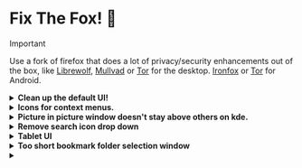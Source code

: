 # Fix The Fox! 🦊

> [!IMPORTANT]
> Use a fork of firefox that does a lot of privacy/security enhancements out of the box, like [Librewolf](https://librewolf.net/), [Mullvad](https://mullvad.net/en/browser) or [Tor](https://www.torproject.org/download/) for the desktop. [Ironfox](https://gitlab.com/ironfox-oss/IronFox) or [Tor](https://www.torproject.org/download/#android) for Android.

<details>

**<summary> Clean up the default UI! </summary>**

This takes 1 minute to do and will give ```6,8%``` plus usable space on screen

| Firefox on second run (on first run the left sidebar is not added), bars take up ```10.55%``` of the screenshot | Cleeeeean, bar takes up ```3,75%``` of the screenshot |
| --- | --- |
| ![default-ff-on-2nd-open](https://github.com/user-attachments/assets/888c82e0-c4b4-4c7f-a7f4-ea251d649276) | ![clean-ff](https://github.com/user-attachments/assets/55ec9588-cae9-4350-9205-7ce9f8b02e42) |

</details>

<details>

**<summary> Icons for context menus. </summary>**

https://github.com/black7375/Firefox-UI-Fix

I recommend the Proton style.

</details>

<details>

**<summary> Picture in picture window doesn't stay above others on kde. </summary>**

1. Right click an open Picture-in-Picture window. In the context menu, select "More Actions" -> "Configure Special Window Settings...".

2. Click "Add Property..." and select "Window title". The newly added row's text field should read "Picture-in-Picture". Change the dropdown option from "Unimportant" to "Exact Match". (All PiP windows in Firefox use this title and by making it Exact Match the rule shouldn't affect any other Firefox windows.) 

3. Click "Add Property..." again and this time select "Keep above other windows". The dropdown in the newly added row should be set to "Apply Initially". Select the "Yes" radio button if it isn't already.

4. Click "OK". That's it. No more manually setting Keep Above every time you open a PiP.

NOTES:

- [The original reddit thread of the fix.](https://www.reddit.com/r/kde/comments/osjt3p/firefox_wayland_pip_workaround_or_how_i_learned/)

- For me the "Keep above other windows" line disappeared after setting it and reopening the config window. After going in and out of PiP a few times and redoing the setup it stuck around.

- The upcoming fix: [wayland pip protocol support](https://bugzilla.mozilla.org/show_bug.cgi?id=1970372).

- Make sure you only have one of these window rules, as plasma won't notify you if you already have one active, leading to conflicts and crashes.

</details>

<details>

**<summary> Remove search icon drop down </summary>**

It hides the lock and shield icon to check site info

1. Open ```about:config```

2. Search for: ```browser.urlbar.scotchBonnet.enableOverride```

3. Change from ```true``` to ```false```

[Article with the fix](https://www.askvg.com/tip-enable-upcoming-address-bar-search-ui-in-firefox-right-now-scotch-bonnet-project/)

</details>

<details>

**<summary> Tablet UI </summary>**

1. Open ```about:config```
  
2. Search for: ```browser.uidensity```
 
3. Set it to: ```1```

</details>

<details>

**<summary> Too short bookmark folder selection window </summary>**

This helps me organize my bookmarks a LOT

1. Make sure you have userChrome.css support enabled:

- Go to ```about:config```
- Search for ```toolkit.legacyUserProfileCustomizations.stylesheets```
- Set it to ```true```

2. The file should be in the correct location:

- Go to ```about:support```
- Find ```Profile Directory``` and click ```Open Directory```
- Create a folder named ```chrome``` if it doesn't exist
- Create/edit ```userChrome.css``` inside the chrome folder

3. Add the following code to the file:
```
#editBMPanel_folderTree {
  height: auto !important;
  min-height: 400px !important; /* Adjust this value as needed */
}
```
4. Restart Firefox

NOTES

- llms were used in figuring this out
- with a cleaned UI, no horizontal taskbar and a 1080p screen ```700px``` works great, ymmv, try and see what works best

| Before | After |
| --- | --- |
| ![before](https://github.com/user-attachments/assets/dbf32601-370c-4d41-a514-0706658aad4b) | ![after](https://github.com/user-attachments/assets/44fe18a1-2d1a-441b-826a-7a913b9c7016) |

</details>

<!---Placeholder section to copy--->

<details>

<summary>  </summary>

</details>
